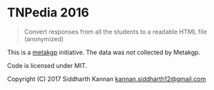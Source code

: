 # TNPedia 2016

> Convert responses from all the students to a readable HTML file (anonymized)

This is a [metakgp](https://wiki.metakgp.org) initiative. The data was _not_
collected by Metakgp.

Code is licensed under MIT.

Copyright (C) 2017  Siddharth Kannan <kannan.siddharth12@gmail.com>
